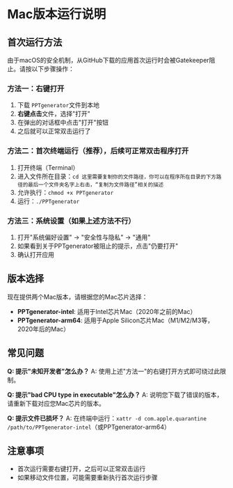 # Mac版本运行说明

## 首次运行方法

由于macOS的安全机制，从GitHub下载的应用首次运行时会被Gatekeeper阻止。请按以下步骤操作：

### 方法一：右键打开

1. 下载 `PPTgenerator`文件到本地
2. **右键点击**文件，选择"打开"
3. 在弹出的对话框中点击"打开"按钮
4. 之后就可以正常双击运行了

### 方法二：首次终端运行（推荐），后续可正常双击程序打开

1. 打开终端（Terminal）
2. 进入文件所在目录：`cd 这里需要复制你的文件路径，你可以在程序所在目录的下方路径的最后一个文件夹名字上右击，“复制为文件路径”相关的描述`
3. 允许执行：`chmod +x PPTgenerator`
4. 运行：`./PPTgenerator`

### 方法三：系统设置（如果上述方法不行）

1. 打开"系统偏好设置" → "安全性与隐私" → "通用"
2. 如果看到关于PPTgenerator被阻止的提示，点击"仍要打开"
3. 确认打开应用

## 版本选择

现在提供两个Mac版本，请根据您的Mac芯片选择：

- **PPTgenerator-intel**: 适用于Intel芯片Mac（2020年之前的Mac）
- **PPTgenerator-arm64**: 适用于Apple Silicon芯片Mac（M1/M2/M3等，2020年后的Mac）

## 常见问题

**Q: 提示"未知开发者"怎么办？**
A: 使用上述"方法一"的右键打开方式即可绕过此限制。

**Q: 提示"bad CPU type in executable"怎么办？**
A: 说明您下载了错误的版本，请重新下载对应您Mac芯片的版本。

**Q: 提示文件已损坏？**
A: 在终端中运行：`xattr -d com.apple.quarantine /path/to/PPTgenerator-intel`（或PPTgenerator-arm64）

## 注意事项

- 首次运行需要右键打开，之后可以正常双击运行
- 如果移动文件位置，可能需要重新执行首次运行步骤

